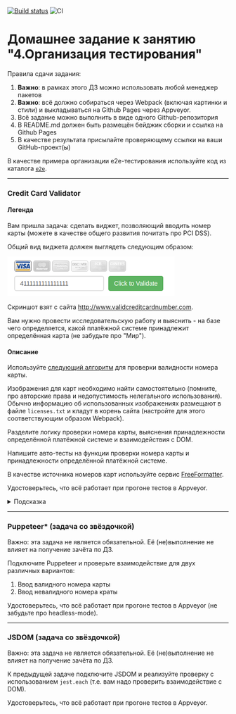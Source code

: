 [![Build status](https://ci.appveyor.com/api/projects/status/tl78sp394umbnen9/branch/main?svg=true)](https://ci.appveyor.com/project/npukojiucm/organization-of-testing/branch/main)
![CI](https://github.com/npukojiucm/Organization-of-testing/actions/workflows/web.yml/badge.svg)


# Домашнее задание к занятию "4.Организация тестирования"

Правила сдачи задания:

1. **Важно**: в рамках этого ДЗ можно использовать любой менеджер пакетов
1. **Важно**: всё должно собираться через Webpack (включая картинки и стили) и выкладываться на Github Pages через Appveyor.
1. Всё задание можно выполнить в виде одного Github-репозитория
1. В README.md должен быть размещён бейджик сборки и ссылка на Github Pages
1. В качестве результата присылайте проверяющему ссылки на ваши GitHub-проект(ы)

В качестве примера организации e2e-тестирования используйте код из каталога [`e2e`](e2e).

---

### Credit Card Validator

#### Легенда

Вам пришла задача: сделать виджет, позволяющий вводить номер карты (можете в качестве общего развития почитать про PCI DSS).

Общий вид виджета должен выглядеть следующим образом:

![](./pic/validator.png)

Скриншот взят с сайта http://www.validcreditcardnumber.com.

Вам нужно провести исследовательскую работу и выяснить - на базе чего определяется, какой платёжной системе принадлежит определённая карта (не забудьте про "Мир").

#### Описание

Используйте [следующий алгоритм](https://en.wikipedia.org/wiki/Luhn_algorithm) для проверки валидности номера карты.

Изображения для карт необходимо найти самостоятельно (помните, про авторские права и недопустимость нелегального использования). Обычно информацию об использованных изображениях размещают в файле `licenses.txt` и кладут в корень сайта (настройте для этого соответствующим образом Webpack).

Разделите логику проверки номера карты, выяснения принадлежности определённой платёжной системе и взаимодействия с DOM.

Напишите авто-тесты на функции проверки номера карты и принадлежности определённой платёжной системе.

В качестве источника номеров карт используйте сервис [FreeFormatter](https://www.freeformatter.com/credit-card-number-generator-validator.html).

Удостоверьтесь, что всё работает при прогоне тестов в Appveyor.

<details>
<summary>Подсказка</summary>

Для поиска изображений можете воспользоваться сервисом https://findicons.com**
</details>

---

### Puppeteer* (задача со звёздочкой)

Важно: эта задача не является обязательной. Её (не)выполнение не влияет на получение зачёта по ДЗ.

Подключите Puppeteer и проверьте взаимодействие для двух различных вариантов:
1. Ввод валидного номера карты
1. Ввод невалидного номера краты

Удостоверьтесь, что всё работает при прогоне тестов в Appveyor (не забудьте про headless-mode).

---

### JSDOM (задача со звёздочкой)

Важно: эта задача не является обязательной. Её (не)выполнение не влияет на получение зачёта по ДЗ.

К предыдущей задаче подключите JSDOM и реализуйте проверку с использованием `jest.each` (т.е. вам надо проверить взаимодействие с DOM).

Удостоверьтесь, что всё работает при прогоне тестов в Appveyor.
